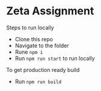 # Zeta Assignment

Steps to run locally
- Clone this repo
- Navigate to the folder
- Rune `npm i`
- Run `npm run start` to run locally

To get production ready build
- Run `npm run build`
